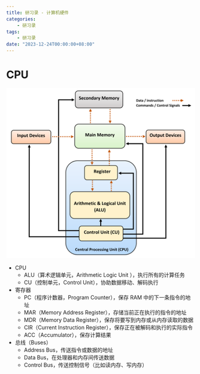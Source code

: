 ```yaml
---
title: 研习录 - 计算机硬件
categories: 
    - 研习录
tags:
    - 研习录
date: "2023-12-24T00:00:00+08:00"
---
```


# CPU

![img](./hardware/2560px-Computer_architecture_block_diagram.png)

- CPU	
    - ALU（算术逻辑单元，Arithmetic Logic Unit ），执行所有的计算任务
    - CU（控制单元，Control Unit），协助数据移动、解码执行
- 寄存器
    - PC（程序计数器，Program Counter），保存 RAM 中的下一条指令的地址
    - MAR（Memory Address Register），存储当前正在执行的指令的地址
    - MDR（Memory Data Register），保存将要写到内存或从内存读取的数据
    - CIR（Current Instruction Register），保存正在被解码和执行的实际指令
    - ACC（Accumulator），保存计算结果
- 总线（Buses）
    - Address Bus，传送指令或数据的地址
    - Data Bus，在处理器和内存间传送数据
    - Control Bus，传送控制信号（比如读内存、写内存）